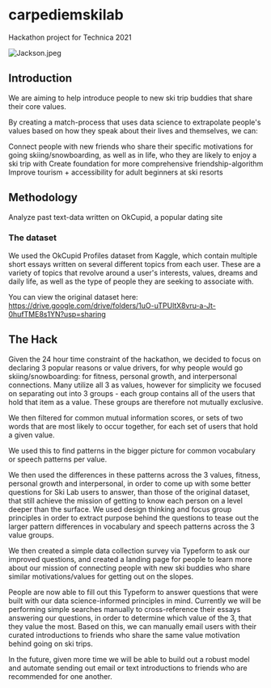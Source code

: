 # carpediemskilab
Hackathon project for Technica 2021

![Jackson.jpeg](attachment:Jackson.jpeg)
## Introduction

We are aiming to help introduce people to new ski trip buddies that share their core values.

By creating a match-process that uses data science to extrapolate people's values based on how they speak about their lives and themselves, we can:

Connect people with new friends who share their specific motivations for going skiing/snowboarding, as well as in life, who they are likely to enjoy a ski trip with
Create foundation for more comprehensive friendship-algorithm
Improve tourism + accessibility for adult beginners at ski resorts 


## Methodology
Analyze past text-data written on OkCupid, a popular dating site 

### The dataset
We used the OkCupid Profiles dataset from Kaggle, which contain multiple short essays written on several different topics from each user. These are a variety of topics that revolve around a user's interests, values, dreams and daily life, as well as the type of people they are seeking to associate with.


You can view the original dataset here: https://drive.google.com/drive/folders/1uO-uTPUltX8vru-a-Jt-0hufTME8s1YN?usp=sharing

## The Hack

Given the 24 hour time constraint of the hackathon, we decided to focus on declaring 3 popular reasons or value drivers, for why people would go skiing/snowboarding: for fitness, personal growth, and interpersonal connections. Many utilize all 3 as values, however for simplicity we focused on separating out into 3 groups - each group contains all of the users that hold that item as a value. These groups are therefore not mutually exclusive.

We then filtered for common mutual information scores, or sets of two words that are most likely to occur together, for each set of users that hold a given value. 

We used this to find patterns in the bigger picture for common vocabulary or speech patterns per value.

We then used the differences in these patterns across the 3 values, fitness, personal growth and interpersonal, in order to come up with some better questions for Ski Lab users to answer, than those of the original dataset, that still achieve the mission of getting to know each person on a level deeper than the surface. We used design thinking and focus group principles in order to extract purpose behind the questions to tease out the larger pattern differences in vocabulary and speech patterns across the 3 value groups.

We then created a simple data collection survey via Typeform to ask our improved questions, and created a landing page for people to learn more about our mission of connecting people with new ski buddies who share similar motivations/values for getting out on the slopes. 

People are now able to fill out this Typeform to answer questions that were built with our data science-informed principles in mind. Currently we will be performing simple searches manually to cross-reference their essays answering our questions, in order to determine which value of the 3, that they value the most. Based on this, we can manually email users with their curated introductions to friends who share the same value motivation behind going on ski trips.

In the future, given more time we will be able to build out a robust model and automate sending out email or text introductions to friends who are recommended for one another.



